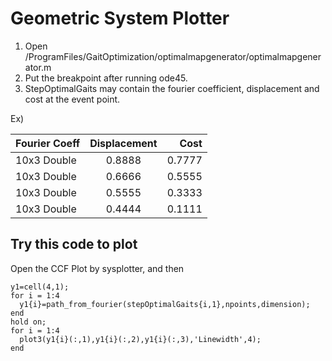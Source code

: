 # Geometric System Plotter

1. Open /ProgramFiles/GaitOptimization/optimalmapgenerator/optimalmapgenerator.m
2. Put the breakpoint after running ode45.
3. StepOptimalGaits may contain the fourier coefficient, displacement and cost at the event point.

Ex)

| Fourier Coeff| Displacement | Cost          |
| :---         |    :----:    |          ---: |
| 10x3 Double  | 0.8888       | 0.7777        |
| 10x3 Double  | 0.6666       | 0.5555        |
| 10x3 Double  | 0.5555       | 0.3333        |
| 10x3 Double  | 0.4444       | 0.1111        |

## Try this code to plot

Open the CCF Plot by sysplotter, and then

    y1=cell(4,1);
    for i = 1:4
      y1{i}=path_from_fourier(stepOptimalGaits{i,1},npoints,dimension);
    end
    hold on;
    for i = 1:4
      plot3(y1{i}(:,1),y1{i}(:,2),y1{i}(:,3),'Linewidth',4);
    end
